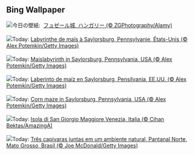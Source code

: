 ## Bing Wallpaper
![](https://www.bing.com/th?id=OHR.FuzerCastle_JA-JP2974614535_UHD.jpg&w=1000)今日の壁紙: &nbsp;[フュゼール城, ハンガリー (© ZGPhotography/Alamy)](https://www.bing.com/th?id=OHR.FuzerCastle_JA-JP2974614535_UHD.jpg)
<br><br/>
![](https://www.bing.com/th?id=OHR.PoconosMaze_FR-FR5336373976_UHD.jpg&w=1000)Today: [Labyrinthe de maïs à Saylorsburg, Pennsylvanie, États-Unis (© Alex Potemkin/Getty Images)](https://www.bing.com/th?id=OHR.PoconosMaze_FR-FR5336373976_UHD.jpg)
<br><br/>
![](https://www.bing.com/th?id=OHR.PoconosMaze_DE-DE7096055510_UHD.jpg&w=1000)Today: [Maislabyrinth in Saylorsburg, Pennsylvania, USA (© Alex Potemkin/Getty Images)](https://www.bing.com/th?id=OHR.PoconosMaze_DE-DE7096055510_UHD.jpg)
<br><br/>
![](https://www.bing.com/th?id=OHR.PoconosMaze_ES-ES3975225745_UHD.jpg&w=1000)Today: [Laberinto de maíz en Saylorsburg, Pensilvania, EE.UU. (© Alex Potemkin/Getty Images)](https://www.bing.com/th?id=OHR.PoconosMaze_ES-ES3975225745_UHD.jpg)
<br><br/>
![](https://www.bing.com/th?id=OHR.PoconosMaze_EN-GB4803656723_UHD.jpg&w=1000)Today: [Corn maze in Saylorsburg, Pennsylvania, USA (© Alex Potemkin/Getty Images)](https://www.bing.com/th?id=OHR.PoconosMaze_EN-GB4803656723_UHD.jpg)
<br><br/>
![](https://www.bing.com/th?id=OHR.SanGiorgioMaggiore_IT-IT9222946405_UHD.jpg&w=1000)Today: [Isola di San Giorgio Maggiore,Venezia, Italia (© Cihan Bektas/AmazingA)](https://www.bing.com/th?id=OHR.SanGiorgioMaggiore_IT-IT9222946405_UHD.jpg)
<br><br/>
![](https://www.bing.com/th?id=OHR.CapybaraAnimals_PT-BR8447005042_UHD.jpg&w=1000)Today: [Três capivaras juntas em um ambiente natural, Pantanal Norte, Mato Grosso, Brasil (© Joe McDonald/Getty Images)](https://www.bing.com/th?id=OHR.CapybaraAnimals_PT-BR8447005042_UHD.jpg)
<br><br/>
